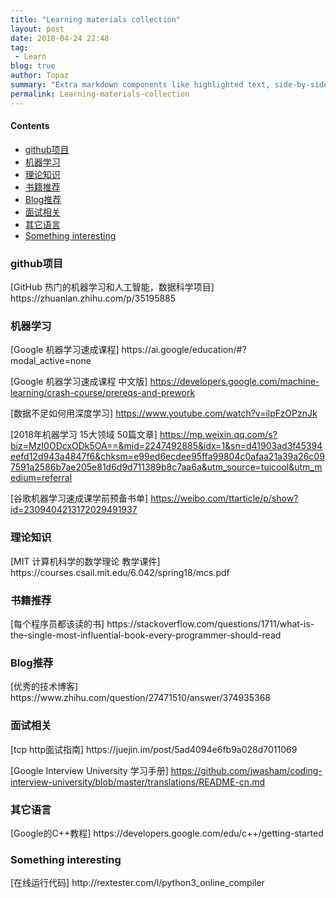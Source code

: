 ```yaml
---
title: "Learning materials collection"
layout: post
date: 2018-04-24 22:48
tag:
 - Learn
blog: true
author: Topaz
summary: "Extra markdown components like highlighted text, side-by-side items, starring/highlighting a blog or project, and embedding gists, videos etc"
permalink: Learning-materials-collection
---
```


#### Contents
- [github项目](#c1)
- [机器学习](#c2)
- [理论知识](#c3)
- [书籍推荐](#c4)
- [Blog推荐](#c5)
- [面试相关](#c6)
- [其它语言](#c7)
- [Something interesting](#c8)



###  github项目
<div class="c1">
[GitHub 热门的机器学习和人工智能，数据科学项目] https://zhuanlan.zhihu.com/p/35195885
</div>

### 机器学习
<span class="c2">
[Google 机器学习速成课程] 	https://ai.google/education/#?modal_active=none

[Google 机器学习速成课程 中文版] 	https://developers.google.com/machine-learning/crash-course/prereqs-and-prework

[数据不足如何用深度学习]		https://www.youtube.com/watch?v=ilpFzOPznJk

[2018年机器学习 15大领域 50篇文章]		https://mp.weixin.qq.com/s?biz=MzI0ODcxODk5OA==&mid=2247492885&idx=1&sn=d41903ad3f45394eefd12d943a4847f6&chksm=e99ed6ecdee95ffa99804c0afaa21a39a26c097591a2586b7ae205e81d6d9d711389b8c7aa6a&utm_source=tuicool&utm_medium=referral

[谷歌机器学习速成课学前预备书单]		https://weibo.com/ttarticle/p/show?id=2309404213172029491937
</span>

### 理论知识
<span class="c3">
[MIT 计算机科学的数学理论 教学课件]  https://courses.csail.mit.edu/6.042/spring18/mcs.pdf
</span>

### 书籍推荐
<span class="c4">
[每个程序员都该读的书]	https://stackoverflow.com/questions/1711/what-is-the-single-most-influential-book-every-programmer-should-read
</span>

### Blog推荐
<span class="c5">
[优秀的技术博客]	https://www.zhihu.com/question/27471510/answer/374935368
</span>

### 面试相关
<span class="c6">
[tcp http面试指南]	https://juejin.im/post/5ad4094e6fb9a028d7011069

[Google Interview University 学习手册] https://github.com/jwasham/coding-interview-university/blob/master/translations/README-cn.md
</span>

### 其它语言
<span class="c7">
[Google的C++教程]  https://developers.google.com/edu/c++/getting-started
</span>

### Something interesting
<span class="c8">
[在线运行代码] http://rextester.com/l/python3_online_compiler
</span>


